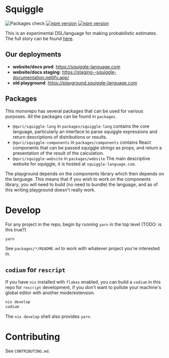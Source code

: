 # Squiggle

![Packages check](https://github.com/QURIresearch/squiggle/actions/workflows/ci.yaml/badge.svg)
[![npm version](https://badge.fury.io/js/@quri%2Fsquiggle-lang.svg)](https://www.npmjs.com/package/@quri/squiggle-lang)
[![npm version](https://badge.fury.io/js/@quri%2Fsquiggle-components.svg)](https://www.npmjs.com/package/@quri/squiggle-components)

This is an experimental DSL/language for making probabilistic estimates. The full story can be found [here](https://www.lesswrong.com/s/rDe8QE5NvXcZYzgZ3).

## Our deployments

- **website/docs prod**: https://squiggle-language.com
- **website/docs staging**: https://staging--squiggle-documentation.netlify.app/
- **old playground**: https://playground.squiggle-language.com

## Packages

This monorepo has several packages that can be used for various purposes. All
the packages can be found in `packages`.

- `@quri/squiggle-lang` in `packages/squiggle-lang` contains the core language, particularly
  an interface to parse squiggle expressions and return descriptions of distributions
  or results.
- `@quri/squiggle-components` in `packages/components` contains React components that
  can be passed squiggle strings as props, and return a presentation of the result
  of the calculation.
- `@quri/squiggle-website` in `packages/website` The main descriptive website for squiggle,
  it is hosted at `squiggle-language.com`.

The playground depends on the components library which then depends on the language. This means that if you wish to work on the components library, you will need to build (no need to bundle) the language, and as of this writing playground doesn't really work.

# Develop

For any project in the repo, begin by running `yarn` in the top level (TODO: is this true?)

```sh
yarn
```

See `packages/*/README.md` to work with whatever project you're interested in.

## `codium` for `rescript`

If you have `nix` installed with `flakes` enabled, you can build a `codium` in this repo for `rescript` development, if you don't want to pollute your machine's global editor with another mode/extension.

```sh
nix develop
codium
```

The `nix develop` shell also provides `yarn`.

# Contributing

See `CONTRIBUTING.md`.
